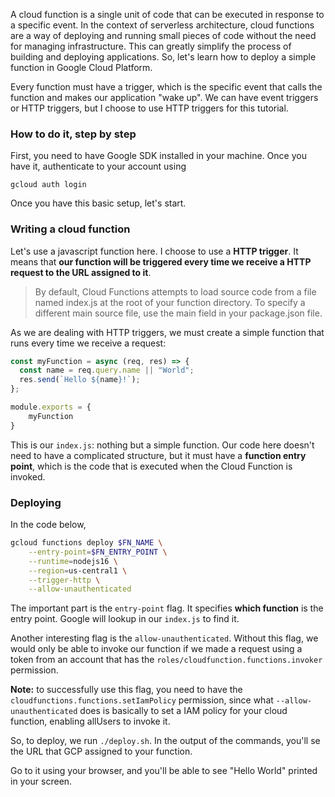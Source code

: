 A cloud function is a single unit of code that can be executed in response to a specific event. In the context of serverless architecture, cloud functions are a way of deploying and running small pieces of code without the need for managing infrastructure. This can greatly simplify the process of building and deploying applications. So, let's learn how to deploy a simple function in Google Cloud Platform.

Every function must have a trigger, which is the specific event that calls the function and makes our application "wake up". 
We can have event triggers or HTTP triggers, but I choose to use HTTP triggers for this tutorial.

### How to do it, step by step
First, you need to have Google SDK installed in your machine. Once you have it, authenticate to your account using

`gcloud auth login`

Once you have this basic setup, let's start.

### Writing a cloud function
Let's use a javascript function here. I choose to use a **HTTP trigger**. It means that **our function will be triggered every time we receive a HTTP request to the URL assigned to it**.

> By default, Cloud Functions attempts to load source code from a file named index.js at the root of your function directory. To specify a different main source file, use the main field in your package.json file.

As we are dealing with HTTP triggers, we must create a simple function that runs every time we receive a request:
```js
const myFunction = async (req, res) => {
  const name = req.query.name || "World";
  res.send(`Hello ${name}!`);
};

module.exports = {
    myFunction
}

```

This is our `index.js`: nothing but a simple function. Our code here doesn't need to have a complicated structure, but it must have a **function entry point**, which is the code that is executed when the Cloud Function is invoked.

### Deploying

In the code below, 
```sh
gcloud functions deploy $FN_NAME \
    --entry-point=$FN_ENTRY_POINT \
    --runtime=nodejs16 \
    --region=us-central1 \
    --trigger-http \
    --allow-unauthenticated
```

The important part is the `entry-point` flag. It specifies **which function** is the entry point. Google will lookup in our `index.js` to find it.

Another interesting flag is the `allow-unauthenticated`. Without this flag, we would only be able to invoke our function if we made a request using a token from an account that has the `roles/cloudfunction.functions.invoker` permission.

**Note:** to successfully use this flag, you need to have the `cloudfunctions.functions.setIamPolicy` permission, since what `--allow-unauthenticated` does is basically to set a IAM policy for your cloud function, enabling allUsers to invoke it.

So, to deploy, we run `./deploy.sh`. In the output of the commands, you'll se the URL that GCP assigned to your function.

Go to it using your browser, and you'll be able to see "Hello World" printed in your screen.
